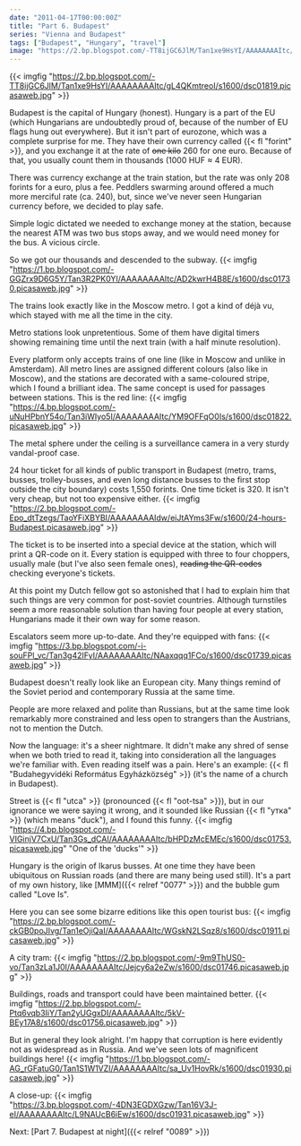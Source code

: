 ```yaml
---
date: "2011-04-17T00:00:00Z"
title: "Part 6. Budapest"
series: "Vienna and Budapest"
tags: ["Budapest", "Hungary", "travel"]
image: "https://2.bp.blogspot.com/-TT8ijGC6JlM/Tan1xe9HsYI/AAAAAAAAItc/gL4QKmtreoI/s1600/dsc01819.picasaweb.jpg"
---
```


{{< imgfig "https://2.bp.blogspot.com/-TT8ijGC6JlM/Tan1xe9HsYI/AAAAAAAAItc/gL4QKmtreoI/s1600/dsc01819.picasaweb.jpg" >}}

Budapest is the capital of Hungary (honest). Hungary is a part of the EU (which Hungarians are undoubtedly proud of, because of the number of EU flags hung out everywhere). But it isn't part of eurozone, which was a complete surprise for me. They have their own currency called {{< fl "forint" >}}, and you exchange it at the rate of ~~one kilo~~ 260 for one euro. Because of that, you usually count them in thousands (1000 HUF ≈ 4 EUR).

<!--more-->

There was currency exchange at the train station, but the rate was only 208 forints for a euro, plus a fee. Peddlers swarming around offered a much more merciful rate (ca. 240), but, since we've never seen Hungarian currency before, we decided to play safe.

Simple logic dictated we needed to exchange money at the station, because the nearest ATM was two bus stops away, and we would need money for the bus. A vicious circle.

So we got our thousands and descended to the subway.
{{< imgfig "https://1.bp.blogspot.com/-GGZrx9D6G5Y/Tan3R2PK0YI/AAAAAAAAItc/AD2kwrH4B8E/s1600/dsc01730.picasaweb.jpg" >}}

The trains look exactly like in the Moscow metro. I got a kind of déjà vu, which stayed with me all the time in the city.

Metro stations look unpretentious. Some of them have digital timers showing remaining time until the next train (with a half minute resolution).

Every platform only accepts trains of one line (like in Moscow and unlike in Amsterdam). All metro lines are assigned different colours (also like in Moscow), and the stations are decorated with a same-coloured stripe, which I found a brilliant idea. The same concept is used for passages between stations. This is the red line:
{{< imgfig "https://4.bp.blogspot.com/-uNuHPbnY54o/Tan3iWIyo5I/AAAAAAAAItc/YM9OFFqO0Is/s1600/dsc01822.picasaweb.jpg" >}}

The metal sphere under the ceiling is a surveillance camera in a very sturdy vandal-proof case.

24 hour ticket for all kinds of public transport in Budapest (metro, trams, busses, trolley-busses, and even long distance busses to the first stop outside the city boundary) costs 1,550 forints. One time ticket is 320. It isn't very cheap, but not too expensive either.
{{< imgfig "https://2.bp.blogspot.com/-Epo_dtTzegs/TaoYFiXBYBI/AAAAAAAAIdw/eiJtAYms3Fw/s1600/24-hours-Budapest.picasaweb.jpg" >}}

The ticket is to be inserted into a special device at the station, which will print a QR-code on it. Every station is equipped with three to four choppers, usually male (but I've also seen female ones), ~~reading the QR-codes~~ checking everyone's tickets.

At this point my Dutch fellow got so astonished that I had to explain him that such things are very common for post-soviet countries. Although turnstiles seem a more reasonable solution than having four people at every station, Hungarians made it their own way for some reason.

Escalators seem more up-to-date. And they're equipped with fans:
{{< imgfig "https://3.bp.blogspot.com/-i-souFPl_vc/Tan3g42IFyI/AAAAAAAAItc/NAaxqqq1FCo/s1600/dsc01739.picasaweb.jpg" >}}

Budapest doesn't really look like an European city. Many things remind of the Soviet period and contemporary Russia at the same time.

People are more relaxed and polite than Russians, but at the same time look remarkably more constrained and less open to strangers than the Austrians, not to mention the Dutch.

Now the language: it's a sheer nightmare. It didn't make any shred of sense when we both tried to read it, taking into consideration all the languages we're familiar with. Even reading itself was a pain. Here's an example: {{< fl "Budahegyvidéki Református Egyházközség" >}} (it's the name of a church in Budapest).

Street is {{< fl "utca" >}} (pronounced {{< fl "oot-tsa" >}}), but in our ignorance we were saying it wrong, and it sounded like Russian {{< fl "утка" >}} (which means "duck"), and I found this funny.
{{< imgfig "https://4.bp.blogspot.com/-VIGinjV7CxU/Tan3Gs_dCAI/AAAAAAAAItc/bHPDzMcEMEc/s1600/dsc01753.picasaweb.jpg" "One of the 'ducks'" >}}

Hungary is the origin of Ikarus busses. At one time they have been ubiquitous on Russian roads (and there are many being used still). It's a part of my own history, like [MMM]({{< relref "0077" >}}) and the bubble gum called "Love Is".

Here you can see some bizarre editions like this open tourist bus:
{{< imgfig "https://2.bp.blogspot.com/-ckGB0poJIvg/Tan1eOjiQaI/AAAAAAAAItc/WGskN2LSqz8/s1600/dsc01911.picasaweb.jpg" >}}

A city tram:
{{< imgfig "https://2.bp.blogspot.com/-9m9ThUS0-vo/Tan3zLa1J0I/AAAAAAAAItc/Jejcy6a2eZw/s1600/dsc01746.picasaweb.jpg" >}}

Buildings, roads and transport could have been maintained better.
{{< imgfig "https://2.bp.blogspot.com/-Ptq6vqb3IiY/Tan2yUGgxDI/AAAAAAAAItc/5kV-BEy17A8/s1600/dsc01756.picasaweb.jpg" >}}

But in general they look alright. I'm happy that corruption is here evidently not as widespread as in Russia. And we've seen lots of magnificent buildings here!
{{< imgfig "https://1.bp.blogspot.com/-AG_rGFatuG0/Tan1S1W1VZI/AAAAAAAAItc/sa_Uv1HovRk/s1600/dsc01930.picasaweb.jpg" >}}

A close-up:
{{< imgfig "https://3.bp.blogspot.com/-4DN3EGDXGzw/Tan16V3J-eI/AAAAAAAAItc/L9NAUcB6iEw/s1600/dsc01931.picasaweb.jpg" >}}

Next: [Part 7. Budapest at night]({{< relref "0089" >}})
